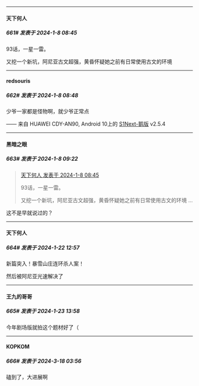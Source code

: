 
*****

####  天下何人  
##### 661#       发表于 2024-1-8 08:45

93话，一星一雷。

又挖一个新坑，阿尼亚古文超强，黄昏怀疑她之前有日常使用古文的环境

*****

####  redsouris  
##### 662#       发表于 2024-1-8 08:48

少爷一家都是怪物啊，就少爷正常点

—— 来自 HUAWEI CDY-AN90, Android 10上的 [S1Next-鹅版](https://github.com/ykrank/S1-Next/releases) v2.5.4


*****

####  黑暗之眼  
##### 663#       发表于 2024-1-8 09:22

<blockquote><a href="httphttps://bbs.saraba1st.com/2b/forum.php?mod=redirect&amp;goto=findpost&amp;pid=63571406&amp;ptid=1823493" target="_blank">天下何人 发表于 2024-1-8 08:45</a>

93话，一星一雷。

又挖一个新坑，阿尼亚古文超强，黄昏怀疑她之前有日常使用古文的环境 ...</blockquote>
这不是早就说过的？

*****

####  天下何人  
##### 664#       发表于 2024-1-22 12:57

新篇突入！暴雪山庄连环杀人案！

然后被阿尼亚光速解决了


*****

####  王九的哥哥  
##### 665#       发表于 2024-1-23 13:58

今年剧场版就拍这个题材好了（

*****

####  KOPKOM  
##### 666#       发表于 2024-3-18 03:56

磕到了，大进展啊

